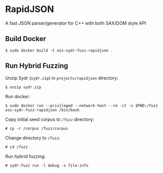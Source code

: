 # RapidJSON

A fast JSON parser/generator for C++ with both SAX/DOM style API

## Build Docker

    $ sudo docker build -t oss-sydr-fuzz-rapidjson .

## Run Hybrid Fuzzing

Unzip Sydr (`sydr.zip`) in `projects/rapidjson` directory:

    $ unzip sydr.zip

Run docker:

    $ sudo docker run --privileged --network host --rm -it -v $PWD:/fuzz oss-sydr-fuzz-rapidjson /bin/bash

Copy initial seed corpus to `/fuzz` directory:

    # cp -r /corpus /fuzz/corpus

Change directory to `/fuzz`:

    # cd /fuzz

Run hybrid fuzzing:

    # sydr-fuzz run -l debug -s file-info

